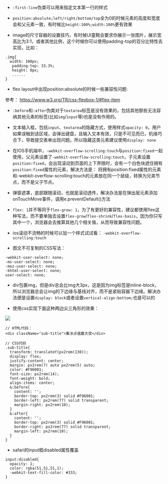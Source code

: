 * `:first-line`伪类可以用来指定文本第一行的样式

* `position:absolute;left/right/bottom/top`全为0的时候元素的高度和宽度会和父元素一致，有时候比`height:100%;width:100%`更有效果

* image的尺寸容器的设置技巧，有时候UI童鞋会要求你展示一张图片，展示宽高比为3:1，或者其他比例，这个时候你可以使用padding-top的百分比特性去实现，比如：

```
.img{
  width: 100px;
   padding-top: 33.3%;
   height: 0px;
   ......
}
```
* flex layout中出现position:absolute的时候一些兼容性问题:

<script async src="//jsfiddle.net/linxiaowu/5q77ubkd/embed/html,css,result/dark/"></script>

参考： https://www.w3.org/TR/css-flexbox-1/#flex-item

* `:before`和`:after`伪类对于`textarea`标签是没有效果的，包括其他那些无法容纳其他元素的标签(比如`img`/`input`等)也是没有作用的。

* 文本输入框，包括`input`、`textarea`的隐藏方式，使用样式`opacity: 0`，用户如果误触到该区域，会弹出键盘，且输入文本有效，只是不可见而已，机缘巧合下，导致提交表单出现问题。所以隐藏这类元素建议使用`display: none`

* 在IOS手机端中，`-webkit-overflow-scrolling:touch`与`position:fixed`一起使用，父元素设置了`-webkit-overflow-scrolling:touch`，子元素设置`position:fixed`，会出现滚动到页面的上下界限时，会有一个白色块遮住拥有`position:fixed`属性的元素，解决方法是： 将拥有position:fixed属性的元素和-webkit-overflow-scrolling:touch的元素放在同一个层级，转换为兄弟节点，而不是父子节点。

* 弹窗遮罩，底部跟随滚动，也就是滚动透传，解决办法是在弹出层元素添加onTouchMove事件，调用e.preventDefault()方法

* `flex: 1`并不等同于`flex-grow: 1`，为了有更好的兼容性，建议都使用flex这种写法，而不要单独去设置`flex-grow`/`flex-shrink`/`flex-basis`，因为你只写其中一个，浏览器会去推算其他几个相关值，从而导致兼容性问题。

* ios滚动不流畅的时候可以加一个样式试试看： `-webkit-overflow-scrolling:touch`

* 图文不可复制的CSS写法：

```
-webkit-user-select: none;
-ms-user-select: none;
-moz-user-select: none;
-khtml-user-select: none;
user-select: none;
```

* div包裹img，但是div总会比img大3px，这是因为img标签是inline-block，所以浏览器总会让img的下边缘与基线对齐，而不是紧贴容器下边缘。解决办法便是设置`display: block`或者设置`vertical-align:bottom;`也是可以的

* 使用css实现下面这种两边尖三角形的效果：

![](https://blogimages2016.oss-cn-hangzhou.aliyuncs.com/web%E5%BC%80%E5%8F%91%E5%B7%A5%E5%85%B7/special-arrow.png)

```
// HTML代码：
<div className="sub-title">集冰点值赢大奖</div>

// CSS代码
.sub-title{
  transform: translateY(px2rem(130));
  display: flex;
  justify-content: center;
  margin: px2rem(7) auto px2rem(5) auto;
  color: #F96001;
  font-size: px2rem(14);
  font-weight: bold;
  align-items: center;
  &:before{
    content: '';
    border-top: px2rem(3) solid #F96001;
    border-left: px2rem(77) solid transparent;
    margin-right: px2rem(10);
  }
  &:after{
    content: '';
    border-top: px2rem(3) solid #F96001;
    border-right: px2rem(77) solid transparent;
    margin-left: px2rem(10);
  }
}
```

* safari的input框disabled属性覆盖

```
input:disabled{
  opacity: 1;
  color: rgba(51,51,51,1);
  -webkit-text-fill-color: #333;
}
```
